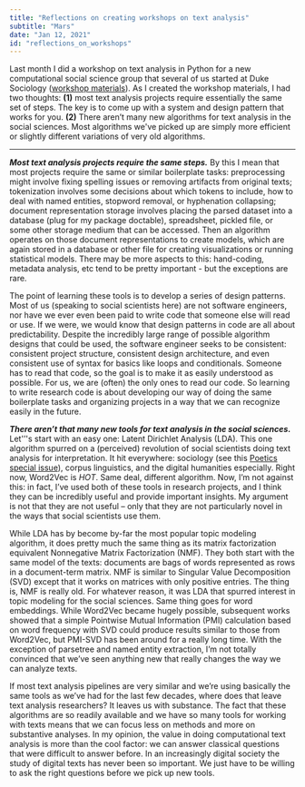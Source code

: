 ```yaml
---
title: "Reflections on creating workshops on text analysis"
subtitle: "Mars"
date: "Jan 12, 2021"
id: "reflections_on_workshops"
---
```


Last month I did a workshop on text analysis in Python for a new computational social science group that several of us started at Duke Sociology ([workshop materials](https://github.com/devincornell/workshops/tree/master/duke_css_workshop_11-08-21)). As I created the workshop materials, I had two thoughts: **(1)** most text analysis projects require essentially the same set of steps. The key is to come up with a system and design pattern that works for you. **(2)** There aren’t many new algorithms for text analysis in the social sciences. Most algorithms we've picked up are simply more efficient or slightly different variations of very old algorithms. 

---

***Most text analysis projects require the same steps.*** By this I mean that most projects require the same or similar boilerplate tasks: preprocessing might involve fixing spelling issues or removing artifacts from original texts; tokenization involves some decisions about which tokens to include, how to deal with named entities, stopword removal, or hyphenation collapsing; document representation storage involves placing the parsed dataset into a database (plug for my package doctable), spreadsheet, pickled file, or some other storage medium that can be accessed. Then an algorithm operates on those document representations to create models, which are again stored in a database or other file for creating visualizations or running statistical models. There may be more aspects to this: hand-coding, metadata analysis, etc tend to be pretty important - but the exceptions are rare.

The point of learning these tools is to develop a series of design patterns. Most of us (speaking to social scientists here) are not software engineers, nor have we ever even been paid to write code that someone else will read or use. If we were, we would know that design patterns in code are all about predictability. Despite the incredibly large range of possible algorithm designs that could be used, the software engineer seeks to be consistent: consistent project structure, consistent design architecture, and even consistent use of syntax for basics like loops and conditionals. Someone has to read that code, so the goal is to make it as easily understood as possible. For us, we are (often) the only ones to read our code. So learning to write research code is about developing our way of doing the same boilerplate tasks and organizing projects in a way that we can recognize easily in the future.

***There aren’t that many new tools for text analysis in the social sciences.*** Let'’'s start with an easy one: Latent Dirichlet Analysis (LDA). This one algorithm spurred on a (perceived) revolution of social scientists doing text analysis for interpretation. It hit everywhere: sociology (see this [Poetics special issue](https://www.sciencedirect.com/journal/poetics/vol/41/issue/6)), corpus linguistics, and the digital humanities especially. Right now, Word2Vec is *HOT*. Same deal, different algorithm. Now, I’m not against this: in fact, I’ve used both of these tools in research projects, and I think they can be incredibly useful and provide important insights. My argument is not that they are not useful – only that they are not particularly novel in the ways that social scientists use them.

While LDA has by become by-far the most popular topic modeling algorithm, it does pretty much the same thing as its matrix factorization equivalent Nonnegative Matrix Factorization (NMF). They both start with the same model of the texts: documents are bags of words represented as rows in a document-term matrix. NMF is similar to Singular Value Decomposition (SVD) except that it works on matrices with only positive entries. The thing is, NMF is really old. For whatever reason, it was LDA that spurred interest in topic modeling for the social sciences. Same thing goes for word embeddings. While Word2Vec became hugely possible, subsequent works showed that a simple Pointwise Mutual Information (PMI) calculation based on word frequency with SVD could produce results similar to those from Word2Vec, but PMI-SVD has been around for a really long time. With the exception of parsetree and named entity extraction, I’m not totally convinced that we’ve seen anything new that really changes the way we can analyze texts.

If most text analysis pipelines are very similar and we’re using basically the same tools as we’ve had for the last few decades, where does that leave text analysis researchers? It leaves us with substance. The fact that these algorithms are so readily available and we have so many tools for working with texts means that we can focus less on methods and more on substantive analyses. In my opinion, the value in doing computational text analysis is more than the cool factor: we can answer classical questions that were difficult to answer before. In an increasingly digital society the study of digital texts has never been so important. We just have to be willing to ask the right questions before we pick up new tools.

